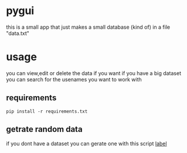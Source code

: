 # pygui
this is a small app that just makes a small database (kind of) in a file "data.txt" 
# usage
you can view,edit or delete the data if you want 
if you have a big dataset you can search for the usenames you want to work with 
## requirements
```
pip install -r requirements.txt
```
## getrate random data
if you dont have a dataset you can gerate one with this script [label](data.py)

